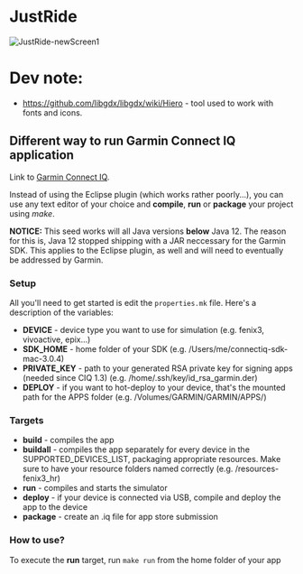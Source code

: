 # JustRide
![JustRide-newScreen1](https://user-images.githubusercontent.com/5610407/111044925-ae807580-844b-11eb-9b3d-b96df179ef4d.png)


# Dev note:

- https://github.com/libgdx/libgdx/wiki/Hiero - tool used to work with fonts and icons.

## Different way to run Garmin Connect IQ application 
Link to [Garmin Connect IQ](http://developer.garmin.com/connect-iq/). 

Instead of using the Eclipse plugin (which works rather poorly...),
you can use any text editor of your choice and **compile**, **run** or **package** your project using *make*.

**NOTICE:** This seed works will all Java versions **below** Java 12. The reason for this is, Java 12 stopped shipping with a JAR neccessary for the Garmin SDK. This applies to the Eclipse plugin, as well and will need to eventually be addressed by Garmin.

### Setup
All you'll need to get started is edit the ```properties.mk``` file. Here's a description of the variables:

- **DEVICE** - device type you want to use for simulation (e.g. fenix3, vivoactive, epix...)
- **SDK_HOME** - home folder of your SDK (e.g. /Users/me/connectiq-sdk-mac-3.0.4)
- **PRIVATE_KEY** - path to your generated RSA private key for signing apps (needed since CIQ 1.3) (e.g. /home/.ssh/key/id_rsa_garmin.der)
- **DEPLOY** - if you want to hot-deploy to your device, that's the mounted path for the APPS folder (e.g. /Volumes/GARMIN/GARMIN/APPS/)

### Targets
- **build** - compiles the app
- **buildall** - compiles the app separately for every device in the SUPPORTED_DEVICES_LIST, packaging appropriate resources. Make sure to have your resource folders named correctly (e.g. /resources-fenix3_hr)
- **run** - compiles and starts the simulator
- **deploy** - if your device is connected via USB, compile and deploy the app to the device
- **package** - create an .iq file for app store submission

### How to use?
To execute the **run** target, run ```make run``` from the home folder of your app
